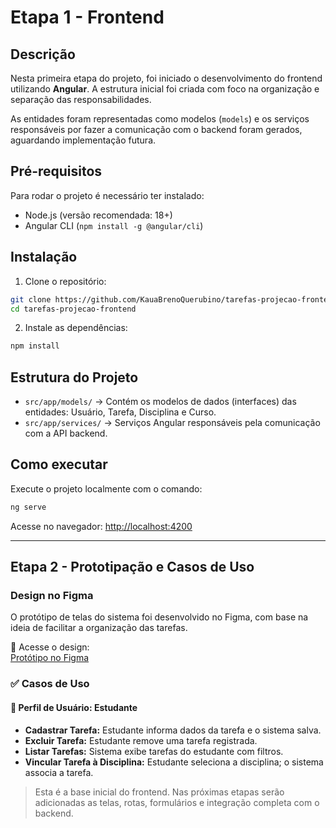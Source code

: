# Etapa 1 - Frontend

## Descrição

Nesta primeira etapa do projeto, foi iniciado o desenvolvimento do frontend utilizando **Angular**. A estrutura inicial foi criada com foco na organização e separação das responsabilidades.

As entidades foram representadas como modelos (`models`) e os serviços responsáveis por fazer a comunicação com o backend foram gerados, aguardando implementação futura.

## Pré-requisitos

Para rodar o projeto é necessário ter instalado:

- Node.js (versão recomendada: 18+)
- Angular CLI (`npm install -g @angular/cli`)

## Instalação

1. Clone o repositório:

```bash
git clone https://github.com/KauaBrenoQuerubino/tarefas-projecao-frontend.git
cd tarefas-projecao-frontend
```

2. Instale as dependências:

```bash
npm install
```

## Estrutura do Projeto

- `src/app/models/` → Contém os modelos de dados (interfaces) das entidades: Usuário, Tarefa, Disciplina e Curso.
- `src/app/services/` → Serviços Angular responsáveis pela comunicação com a API backend.

## Como executar

Execute o projeto localmente com o comando:

```bash
ng serve
```

Acesse no navegador: [http://localhost:4200](http://localhost:4200)

---
## Etapa 2 - Prototipação e Casos de Uso

###  Design no Figma

O protótipo de telas do sistema foi desenvolvido no Figma, com base na ideia de facilitar a organização das tarefas.

🔗 Acesse o design:  
[ Protótipo no Figma](https://www.figma.com/design/ZD4IRkj7dlkTbNcE048tDu/TO-DO-LIST?node-id=0-1&t=L6qFahx4KQ1IRMtD-1)

### ✅ Casos de Uso

#### 👤 Perfil de Usuário: Estudante

- **Cadastrar Tarefa:** Estudante informa dados da tarefa e o sistema salva.
- **Excluir Tarefa:** Estudante remove uma tarefa registrada.
- **Listar Tarefas:** Sistema exibe tarefas do estudante com filtros.
- **Vincular Tarefa à Disciplina:** Estudante seleciona a disciplina; o sistema associa a tarefa.

> Esta é a base inicial do frontend. Nas próximas etapas serão adicionadas as telas, rotas, formulários e integração completa com o backend.
